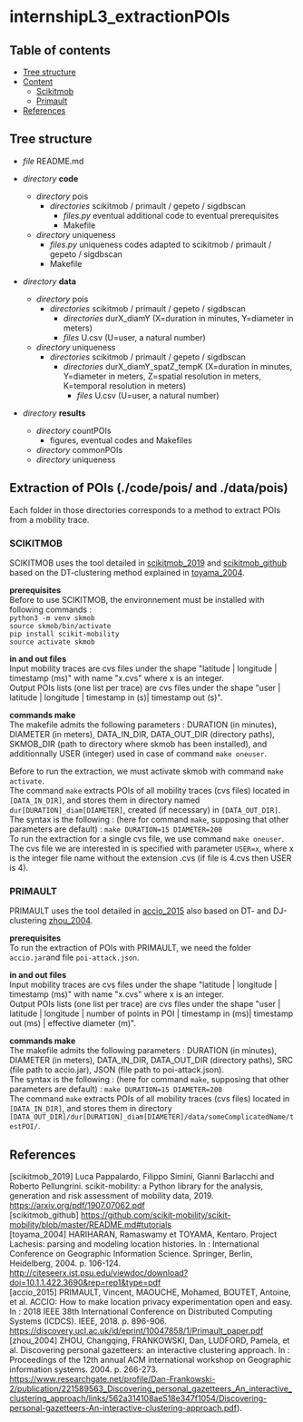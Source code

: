 # internshipL3_extractionPOIs

## Table of contents
+ [Tree structure](#Tree%20structure)
+ [Content](#Content)
  + [Scikitmob](#SCIKITMOB)
  + [Primault](#PRIMAULT)
+ [References](#References)


## Tree structure
* *file* README.md

* *directory* **code**
  * *directory* pois
    * *directories* scikitmob / primault / gepeto / sigdbscan
      * *files.py* eventual additional code to eventual prerequisites
      * Makefile
  * *directory* uniqueness
    * *files.py* uniqueness codes adapted to scikitmob / primault / gepeto / sigdbscan
    * Makefile

* *directory* **data**
  * *directory* pois
    * *directories* scikitmob / primault / gepeto / sigdbscan
      * *directories* durX_diamY (X=duration in minutes, Y=diameter in meters)
       * *files* U.csv (U=user, a natural number)
  * *directory* uniqueness
    * *directories* scikitmob / primault / gepeto / sigdbscan
      * *directories* durX_diamY_spatZ_tempK (X=duration in minutes, Y=diameter in meters, Z=spatial resolution in meters, K=temporal resolution in meters)
        * *files* U.csv (U=user, a natural number)

* *directory* **results**
  * *directory* countPOIs
    * figures, eventual codes and Makefiles
  * *directory* commonPOIs
  * *directory* uniqueness

## Extraction of POIs (./code/pois/ and ./data/pois)
Each folder in those directories corresponds to a method to extract POIs from a mobility trace.  

### SCIKITMOB
SCIKITMOB uses the tool detailed in [scikitmob_2019](#scikitmob_2019) and [scikitmob_github](#scikitmob_github) based on the DT-clustering method explained in [toyama_2004](#toyama2004).  

**prerequisites**  
Before to use SCIKITMOB, the environnement must be installed with following commands :   
`python3 -m venv skmob`  
`source skmob/bin/activate`  
`pip install scikit-mobility`  
`source activate skmob`  

**in and out files**  
Input mobility traces are cvs files under the shape "latitude | longitude | timestamp (ms)" with name "x.cvs" where x is an integer.  
Output POIs lists (one list per trace) are cvs files under the shape "user | latitude | longitude | timestamp in (s)| timestamp out (s)".  

**commands make**  
The makefile admits the following parameters : DURATION (in minutes), DIAMETER (in meters), DATA_IN_DIR, DATA_OUT_DIR (directory paths), SKMOB_DIR (path to directory where skmob has been installed), and additionnally USER (integer) used in case of command `make oneuser`.  

Before to run the extraction, we must activate skmob with command `make activate`.  
The command `make` extracts POIs of all mobility traces (cvs files) located in `[DATA_IN_DIR]`, and stores them in directory named `dur[DURATION]_diam[DIAMETER]`, created (if necessary) in `[DATA_OUT_DIR]`. The syntax is the following : (here for command `make`, supposing that other parameters are default) :  `make DURATION=15 DIAMETER=200`  
To run the extraction for a single cvs file, we use command `make oneuser`. The cvs file we are interested in is specified with parameter `USER=x`, where x is the integer file name without the extension .cvs (if file is 4.cvs then USER is 4).  

### PRIMAULT
PRIMAULT uses the tool detailed in [accio_2015](https://discovery.ucl.ac.uk/id/eprint/10047858/1/Primault_paper.pdf) also based on DT- and DJ-clustering [zhou_2004](https://www.researchgate.net/profile/Dan-Frankowski-2/publication/221589563_Discovering_personal_gazetteers_An_interactive_clustering_approach/links/562a314108ae518e347f1054/Discovering-personal-gazetteers-An-interactive-clustering-approach.pdf).  

**prerequisites**  
To run the extraction of POIs with PRIMAULT, we need the folder `accio.jar`and file `poi-attack.json`.  

**in and out files**  
Input mobility traces are cvs files under the shape "latitude | longitude | timestamp (ms)" with name "x.cvs" where x is an integer.  
Output POIs lists (one list per trace) are cvs files under the shape "user | latitude | longitude | number of points in POI | timestamp in (ms)| timestamp out (ms) | effective diameter (m)".  

**commands make**  
The makefile admits the following parameters : DURATION (in minutes), DIAMETER (in meters), DATA_IN_DIR, DATA_OUT_DIR (directory paths), SRC (file path to accio.jar), JSON (file path to poi-attack.json).  
The syntax is the following : (here for command `make`, supposing that other parameters are default) :  `make DURATION=15 DIAMETER=200`  
The command `make` extracts POIs of all mobility traces (cvs files) located in `[DATA_IN_DIR]`, and stores them in directory `[DATA_OUT_DIR]/dur[DURATION]_diam[DIAMETER]/data/someComplicatedName/testPOI/`.  

## References

<a id="scikitmob_2019">[scikitmob_2019]</a> Luca Pappalardo, Filippo Simini, Gianni Barlacchi and Roberto Pellungrini. scikit-mobility: a Python library for the analysis, generation and risk assessment of mobility data, 2019. https://arxiv.org/pdf/1907.07062.pdf  
<a id="scikitmob_github">[scikitmob_github]</a> https://github.com/scikit-mobility/scikit-mobility/blob/master/README.md#tutorials  
<a id="toyama_2004">[toyama_2004]</a> HARIHARAN, Ramaswamy et TOYAMA, Kentaro. Project Lachesis: parsing and modeling location histories. In : International Conference on Geographic Information Science. Springer, Berlin, Heidelberg, 2004. p. 106-124. http://citeseerx.ist.psu.edu/viewdoc/download?doi=10.1.1.422.3690&rep=rep1&type=pdf  
<a id="accio_2015">[accio_2015]</a> PRIMAULT, Vincent, MAOUCHE, Mohamed, BOUTET, Antoine, et al. ACCIO: How to make location privacy experimentation open and easy. In : 2018 IEEE 38th International Conference on Distributed Computing Systems (ICDCS). IEEE, 2018. p. 896-906. https://discovery.ucl.ac.uk/id/eprint/10047858/1/Primault_paper.pdf  
<a id="zhou_2004">[zhou_2004]</a> ZHOU, Changqing, FRANKOWSKI, Dan, LUDFORD, Pamela, et al. Discovering personal gazetteers: an interactive clustering approach. In : Proceedings of the 12th annual ACM international workshop on Geographic information systems. 2004. p. 266-273. https://www.researchgate.net/profile/Dan-Frankowski-2/publication/221589563_Discovering_personal_gazetteers_An_interactive_clustering_approach/links/562a314108ae518e347f1054/Discovering-personal-gazetteers-An-interactive-clustering-approach.pdf).  

